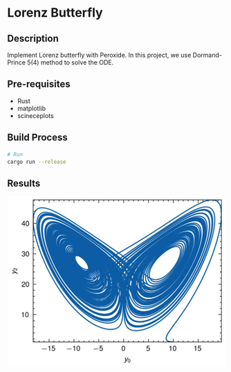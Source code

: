 # Lorenz Butterfly

## Description

Implement Lorenz butterfly with Peroxide.
In this project, we use Dormand-Prince 5(4) method to solve the ODE.


## Pre-requisites

- Rust
- matplotlib
- scineceplots

## Build Process

```sh
# Run
cargo run --release
```

## Results

![lorenz](lorenz.png)
